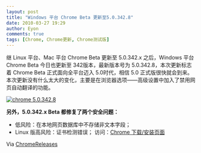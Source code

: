 ```yaml
---
layout: post
title: "Windows 平台 Chrome Beta 更新至5.0.342.8"
date: 2010-03-27 19:29
author: Eyon
comments: true
tags: [Chrome, Chrome更新, Chrome测试版]
---
```

继 Linux 平台、Mac 平台 Chrome Beta 更新至 5.0.342.x 之后，Windows 平台 Chrome Beta 今日也更新至 342版本，最新版本号为 5.0.342.8，本次更新标志着 Chrome Beta 正式面向全平台迈入 5.0时代，相信 5.0 正式版很快就会到来。本次更新没有什么太大的变化，主要是在浏览器选项——高级设置中加入了禁用网页自动翻译的功能。

<a href="http://img.chromi.org/2010/03/chrome-5.0.342.8.png">![](http://img.chromi.org/2010/03/chrome-5.0.342.8.png "chrome 5.0.342.8")</a>

**另外，5.0.342.x Beta 都修复了两个安全问题：**


*   低风险：在本地网页数据库中不存储非文本字段；
*   Linux 版高风险：证书检测错误；
访问：[Chrome 下载/安装页面](http://www.chromi.org/chromedownload)

Via [ChromeReleases](http://googlechromereleases.blogspot.com/2010/03/beta-update-finally-chrome-5-beta-for.html)
